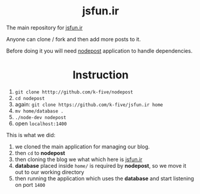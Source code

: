 <h1 align="center">jsfun.ir</h1>

<p>The main repository for <a target="_blank" href="http://jsfun.ir">jsfun.ir</a></p>
<p>Anyone can clone / fork and then add more posts to it.</p>
<p>Before doing it you will need <a target="_blank" href="https://github.com/k-five/nodepost">nodepost</a> application to handle dependencies.</p>

<h1 align="center">Instruction</h1>


 1. `git clone htttp://github.com/k-five/nodepost`
 2. `cd nodepost`
 3. again: `git clone https://github.com/k-five/jsfun.ir home`
 4. `mv home/database .`
 5. `./node-dev nodepost`
 6. open `localhost:1400`

This is what we did:
 1. we cloned the main application for managing our blog.
 2. then `cd` to **nodepost**
 3. then cloning the blog we what which here is <a target="_blank" href="http://jsfun.ir">jsfun.ir</a>
 4. **database** placed inside `home/` is required by **nodepost**, so we move it out to our working directory
 5. then running the application which uses the **database** and start listening on port `1400`


